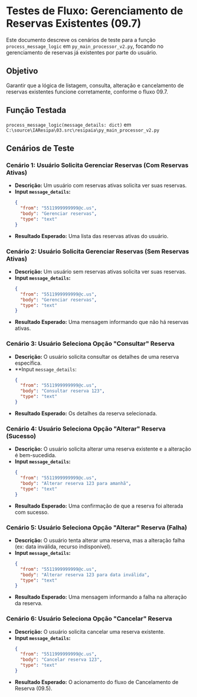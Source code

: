 # Testes de Fluxo: Gerenciamento de Reservas Existentes (09.7)

Este documento descreve os cenários de teste para a função `process_message_logic` em `py_main_processor_v2.py`, focando no gerenciamento de reservas já existentes por parte do usuário.

## Objetivo
Garantir que a lógica de listagem, consulta, alteração e cancelamento de reservas existentes funcione corretamente, conforme o fluxo 09.7.

## Função Testada
`process_message_logic(message_details: dict)` em `C:\source\IAResipa\03.src\resipaia\py_main_processor_v2.py`

## Cenários de Teste

### Cenário 1: Usuário Solicita Gerenciar Reservas (Com Reservas Ativas)
- **Descrição:** Um usuário com reservas ativas solicita ver suas reservas.
- **Input `message_details`:**
  ```json
  {
    "from": "5511999999999@c.us",
    "body": "Gerenciar reservas",
    "type": "text"
  }
  ```
- **Resultado Esperado:** Uma lista das reservas ativas do usuário.

### Cenário 2: Usuário Solicita Gerenciar Reservas (Sem Reservas Ativas)
- **Descrição:** Um usuário sem reservas ativas solicita ver suas reservas.
- **Input `message_details`:**
  ```json
  {
    "from": "5511999999999@c.us",
    "body": "Gerenciar reservas",
    "type": "text"
  }
  ```
- **Resultado Esperado:** Uma mensagem informando que não há reservas ativas.

### Cenário 3: Usuário Seleciona Opção "Consultar" Reserva
- **Descrição:** O usuário solicita consultar os detalhes de uma reserva específica.
- **Input `message_details`:
  ```json
  {
    "from": "5511999999999@c.us",
    "body": "Consultar reserva 123",
    "type": "text"
  }
  ```
- **Resultado Esperado:** Os detalhes da reserva selecionada.

### Cenário 4: Usuário Seleciona Opção "Alterar" Reserva (Sucesso)
- **Descrição:** O usuário solicita alterar uma reserva existente e a alteração é bem-sucedida.
- **Input `message_details`:**
  ```json
  {
    "from": "5511999999999@c.us",
    "body": "Alterar reserva 123 para amanhã",
    "type": "text"
  }
  ```
- **Resultado Esperado:** Uma confirmação de que a reserva foi alterada com sucesso.

### Cenário 5: Usuário Seleciona Opção "Alterar" Reserva (Falha)
- **Descrição:** O usuário tenta alterar uma reserva, mas a alteração falha (ex: data inválida, recurso indisponível).
- **Input `message_details`:**
  ```json
  {
    "from": "5511999999999@c.us",
    "body": "Alterar reserva 123 para data inválida",
    "type": "text"
  }
  ```
- **Resultado Esperado:** Uma mensagem informando a falha na alteração da reserva.

### Cenário 6: Usuário Seleciona Opção "Cancelar" Reserva
- **Descrição:** O usuário solicita cancelar uma reserva existente.
- **Input `message_details`:**
  ```json
  {
    "from": "5511999999999@c.us",
    "body": "Cancelar reserva 123",
    "type": "text"
  }
  ```
- **Resultado Esperado:** O acionamento do fluxo de Cancelamento de Reserva (09.5).

